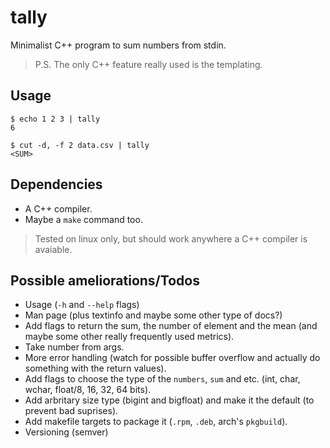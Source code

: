 # tally

Minimalist C++ program to sum numbers from stdin.

> P.S. The only C++ feature really used is the templating.

## Usage

```
$ echo 1 2 3 | tally
6
```

```
$ cut -d, -f 2 data.csv | tally
<SUM>
```

## Dependencies

 * A C++ compiler.
 * Maybe a `make` command too.

> Tested on linux only, but should work anywhere a C++ compiler is avaiable.

## Possible ameliorations/Todos

 * Usage (`-h` and `--help` flags)
 * Man page (plus textinfo and maybe some other type of docs?)
 * Add flags to return the sum, the number of element and the mean (and maybe some other really frequently used metrics).
 * Take number from args.
 * More error handling (watch for possible buffer overflow and actually do something with the return values).
 * Add flags to choose the type of the `numbers`, `sum` and etc. (int, char, wchar, float/8, 16, 32, 64 bits).
 * Add arbritary size type (bigint and bigfloat) and make it the default (to prevent bad suprises).
 * Add makefile targets to package it (`.rpm`, `.deb`, arch's `pkgbuild`).
 * Versioning (semver)

